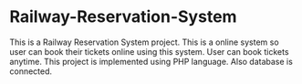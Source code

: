 # Railway-Reservation-System
This is a Railway Reservation System project.
This is a online system so user can book their tickets online using this system. User can book tickets anytime.
This project is implemented using PHP language.
Also database is connected.
